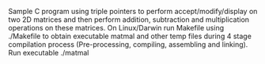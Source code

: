 Sample C program using triple pointers to perform accept/modify/display on two 2D matrices and then perform
addition, subtraction and multiplication operations on these matrices. On Linux/Darwin run Makefile using ./Makefile to obtain executable matmal and other temp files during 4 stage compilation process (Pre-processing, compiling, assembling and linking). Run executable ./matmal
